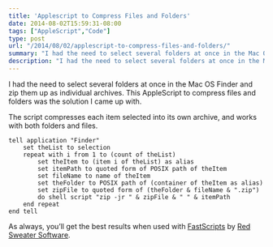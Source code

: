 ```yaml
---
title: 'Applescript to Compress Files and Folders'
date: 2014-08-02T15:59:31-08:00
tags: ["AppleScript","Code"]
type: post
url: "/2014/08/02/applescript-to-compress-files-and-folders/"
summary: "I had the need to select several folders at once in the Mac OS Finder and zip them up as individual archives. This AppleScript to compress files and folders was the solution I came up with."
description: "I had the need to select several folders at once in the Mac OS Finder and zip them up as individual archives."
---
```


I had the need to select several folders at once in the Mac OS Finder and zip them up as individual archives. This AppleScript to compress files and folders was the solution I came up with.

The script compresses each item selected into its own archive, and works with both folders and files.

```applescript
tell application "Finder"
	set theList to selection
	repeat with i from 1 to (count of theList)
		set theItem to (item i of theList) as alias
		set itemPath to quoted form of POSIX path of theItem
		set fileName to name of theItem
		set theFolder to POSIX path of (container of theItem as alias)
		set zipFile to quoted form of (theFolder & fileName & ".zip")
		do shell script "zip -jr " & zipFile & " " & itemPath
	end repeat
end tell
```

As always, you’ll get the best results when used with [FastScripts](http://www.red-sweater.com/fastscripts/) by [Red Sweater Software](http://www.red-sweater.com/).
